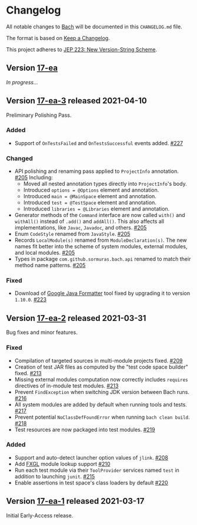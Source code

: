 # Changelog

All notable changes to [Bach](https://github.com/sormuras/bach) will be documented in this `CHANGELOG.md` file.

The format is based on [Keep a Changelog](https://keepachangelog.com).

This project adheres to [JEP 223: New Version-String Scheme](https://openjdk.java.net/jeps/223).

## Version [17-ea]

_In progress..._

## Version [17-ea-3] released 2021-04-10

Preliminary Polishing Pass.

### Added

- Support of `OnTestsFailed` and `OnTestsSuccessful` events added. [#227]

### Changed

- API polishing and renaming pass applied to `ProjectInfo` annotation. [#205] Including:
    - Moved all nested annotation types directly into `ProjectInfo`'s body.
    - Introduced `options = @Options` element and annotation.
    - Introduced `main = @MainSpace` element and annotation.
    - Introduced `test = @TestSpace` element and annotation.
    - Introduced `libraries = @Libraries` element and annotation.
- Generator methods of the `Command` interface are now called `with()` and `withAll()` instead of `.add()`
  and `addAll()`. This also affects all implementations, like `Javac`, `Javadoc`, and others. [#205]
- Enum `CodeStyle` renamed from `JavaStyle`. [#205]
- Records `LocalModule(s)` renamed from `ModuleDeclaration(s)`. The new names fit better into the scheme of system
  modules, external modules, and local modules. [#205]
- Types in package `com.github.sormuras.bach.api` renamed to match their method name patterns. [#205]

### Fixed

- Download of [Google Java Formatter](https://github.com/google/google-java-format) tool fixed by upgrading it to
  version `1.10.0`. [#223]

## Version [17-ea-2] released 2021-03-31

Bug fixes and minor features.

### Fixed

- Compilation of targeted sources in multi-module projects fixed. [#209]
- Creation of test JAR files as computed by the "test code space builder" fixed. [#213]
- Missing external modules computation now correctly includes `requires` directives of in-module test modules. [#213]
- Prevent `FindException` when switching JDK version between Bach runs. [#216]
- All system modules are added by default when running tools and tests. [#217]
- Prevent potential `NoClassDefFoundError` when running `bach clean build`. [#218]
- Test resources are now packaged into test modules. [#219]

### Added

- Support and auto-detect launcher option values of `jlink`. [#208]
- Add [FXGL](https://almasb.github.io/FXGL) module lookup support [#210]
- Run each test module via their `ToolProvider` services named `test` in addition to launching `junit`. [#215]
- Enable assertions in test space's class loaders by default [#220]

## Version [17-ea-1] released 2021-03-17

Initial Early-Access release.

[17-ea]: https://github.com/sormuras/bach/compare/17-ea-3...17-ea

[17-ea-3]: https://github.com/sormuras/bach/compare/17-ea-2...17-ea-3

[17-ea-2]: https://github.com/sormuras/bach/compare/17-ea-1...17-ea-2

[17-ea-1]: https://github.com/sormuras/bach/releases/tag/17-ea-1

[#205]: https://github.com/sormuras/bach/issues/205

[#208]: https://github.com/sormuras/bach/issues/208

[#209]: https://github.com/sormuras/bach/issues/209

[#210]: https://github.com/sormuras/bach/issues/210

[#213]: https://github.com/sormuras/bach/issues/213

[#215]: https://github.com/sormuras/bach/issues/215

[#216]: https://github.com/sormuras/bach/issues/216

[#217]: https://github.com/sormuras/bach/issues/217

[#218]: https://github.com/sormuras/bach/issues/218

[#219]: https://github.com/sormuras/bach/issues/219

[#220]: https://github.com/sormuras/bach/issues/220

[#223]: https://github.com/sormuras/bach/issues/223

[#227]: https://github.com/sormuras/bach/issues/227
